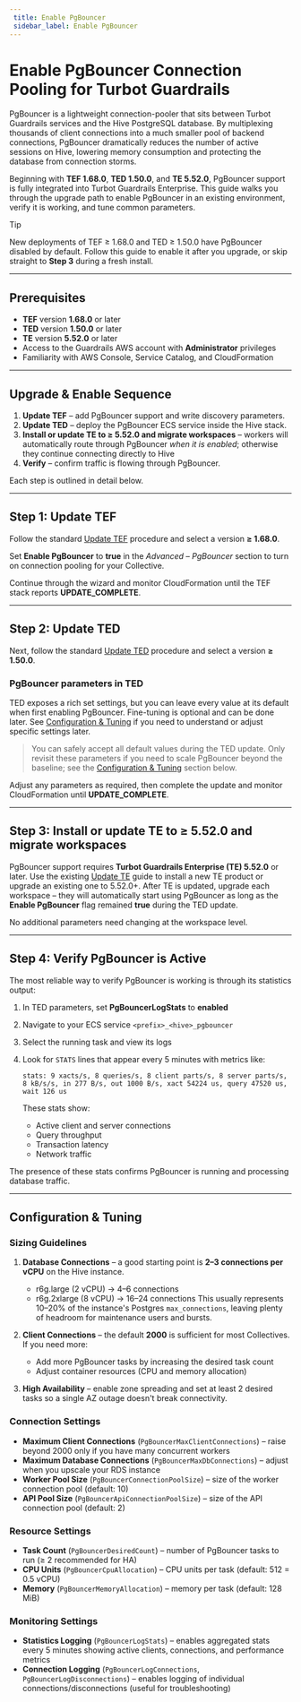 ```yaml
---
 title: Enable PgBouncer
 sidebar_label: Enable PgBouncer
---
```


# Enable PgBouncer Connection Pooling for Turbot Guardrails

PgBouncer is a lightweight connection-pooler that sits between Turbot Guardrails services and the Hive PostgreSQL database.  By multiplexing thousands of client connections into a much smaller pool of backend connections, PgBouncer dramatically reduces the number of active sessions on Hive, lowering memory consumption and protecting the database from connection storms.

Beginning with **TEF&nbsp;1.68.0**, **TED&nbsp;1.50.0**, and **TE&nbsp;5.52.0**, PgBouncer support is fully integrated into Turbot Guardrails Enterprise.  This guide walks you through the upgrade path to enable PgBouncer in an existing environment, verify it is working, and tune common parameters.

> [!TIP]
> New deployments of TEF ≥ 1.68.0 and TED ≥ 1.50.0 have PgBouncer disabled by default.  Follow this guide to enable it after you upgrade, or skip straight to **Step&nbsp;3** during a fresh install.

---

## Prerequisites

- **TEF** version **1.68.0** or later
- **TED** version **1.50.0** or later
- **TE** version **5.52.0** or later
- Access to the Guardrails AWS account with **Administrator** privileges
- Familiarity with AWS Console, Service Catalog, and CloudFormation

---

## Upgrade & Enable Sequence

1. **Update TEF** – add PgBouncer support and write discovery parameters.<br/>
2. **Update TED** – deploy the PgBouncer ECS service inside the Hive stack.<br/>
3. **Install or update TE to ≥ 5.52.0 and migrate workspaces** – workers will automatically route through PgBouncer *when it is enabled*; otherwise they continue connecting directly to Hive<br/>
4. **Verify** – confirm traffic is flowing through PgBouncer.

Each step is outlined in detail below.

---

## Step 1: Update TEF

Follow the standard [Update TEF](guides/hosting-guardrails/updating-stacks/update-tef) procedure and select a version **≥ 1.68.0**.

Set **Enable PgBouncer** to **true** in the *Advanced – PgBouncer* section to turn on connection pooling for your Collective.

Continue through the wizard and monitor CloudFormation until the TEF stack reports **UPDATE_COMPLETE**.

---

## Step 2: Update TED

Next, follow the standard [Update TED](guides/hosting-guardrails/updating-stacks/update-ted) procedure and select a version **≥ 1.50.0**.

### PgBouncer parameters in TED

TED exposes a rich set settings, but you can leave every value at its default when first enabling PgBouncer. Fine-tuning is optional and can be done later.  See [Configuration & Tuning](#configuration--tuning) if you need to understand or adjust specific settings later.

> You can safely accept all default values during the TED update.  Only revisit these parameters if you need to scale PgBouncer beyond the baseline; see the [Configuration & Tuning](#configuration--tuning) section below.

Adjust any parameters as required, then complete the update and monitor CloudFormation until **UPDATE_COMPLETE**.

---

## Step 3: Install or update TE to ≥ 5.52.0 and migrate workspaces

PgBouncer support requires **Turbot Guardrails Enterprise (TE) 5.52.0** or later.  Use the existing [Update TE](guides/hosting-guardrails/updating-stacks/update-te) guide to install a new TE product or upgrade an existing one to 5.52.0+.  After TE is updated, upgrade each workspace – they will automatically start using PgBouncer as long as the **Enable PgBouncer** flag remained **true** during the TED update.

No additional parameters need changing at the workspace level.

---

## Step 4: Verify PgBouncer is Active

The most reliable way to verify PgBouncer is working is through its statistics output:

1. In TED parameters, set **PgBouncerLogStats** to **enabled**
2. Navigate to your ECS service `<prefix>_<hive>_pgbouncer`
3. Select the running task and view its logs
4. Look for `STATS` lines that appear every 5 minutes with metrics like:
   ```
   stats: 9 xacts/s, 8 queries/s, 8 client parts/s, 8 server parts/s, 8 kB/s/s, in 277 B/s, out 1000 B/s, xact 54224 us, query 47520 us, wait 126 us
   ```
   
   These stats show:
   - Active client and server connections
   - Query throughput
   - Transaction latency
   - Network traffic

The presence of these stats confirms PgBouncer is running and processing database traffic.

---

## Configuration & Tuning

### Sizing Guidelines

1. **Database Connections** – a good starting point is **2–3 connections per vCPU** on the Hive instance.
   * r6g.large (2 vCPU) → 4–6 connections
   * r6g.2xlarge (8 vCPU) → 16–24 connections
   This usually represents 10–20% of the instance's Postgres `max_connections`, leaving plenty of headroom for maintenance users and bursts.

2. **Client Connections** – the default **2000** is sufficient for most Collectives. If you need more:
   * Add more PgBouncer tasks by increasing the desired task count
   * Adjust container resources (CPU and memory allocation)

3. **High Availability** – enable zone spreading and set at least 2 desired tasks so a single AZ outage doesn't break connectivity.

### Connection Settings

- **Maximum Client Connections** (`PgBouncerMaxClientConnections`) – raise beyond 2000 only if you have many concurrent workers
- **Maximum Database Connections** (`PgBouncerMaxDbConnections`) – adjust when you upscale your RDS instance
- **Worker Pool Size** (`PgBouncerConnectionPoolSize`) – size of the worker connection pool (default: 10)
- **API Pool Size** (`PgBouncerApiConnectionPoolSize`) – size of the API connection pool (default: 2)

### Resource Settings

- **Task Count** (`PgBouncerDesiredCount`) – number of PgBouncer tasks to run (≥ 2 recommended for HA)
- **CPU Units** (`PgBouncerCpuAllocation`) – CPU units per task (default: 512 = 0.5 vCPU)
- **Memory** (`PgBouncerMemoryAllocation`) – memory per task (default: 128 MiB)

### Monitoring Settings

- **Statistics Logging** (`PgBouncerLogStats`) – enables aggregated stats every 5 minutes showing active clients, connections, and performance metrics
- **Connection Logging** (`PgBouncerLogConnections`, `PgBouncerLogDisconnections`) – enables logging of individual connections/disconnections (useful for troubleshooting)
